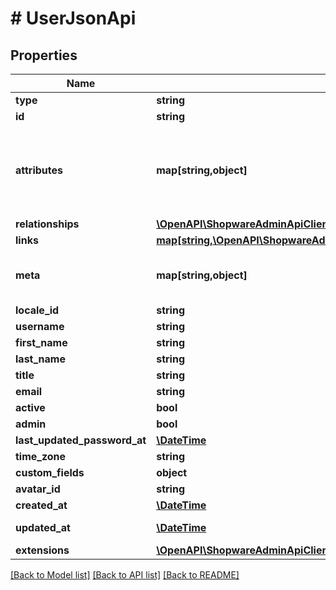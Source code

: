 # # UserJsonApi

## Properties

Name | Type | Description | Notes
------------ | ------------- | ------------- | -------------
**type** | **string** |  |
**id** | **string** |  |
**attributes** | **map[string,object]** | Members of the attributes object (\&quot;attributes\&quot;) represent information about the resource object in which it&#39;s defined. | [optional]
**relationships** | [**\OpenAPI\ShopwareAdminApiClient\Model\UserJsonApiAllOfRelationships**](UserJsonApiAllOfRelationships.md) |  | [optional]
**links** | [**map[string,\OpenAPI\ShopwareAdminApiClient\Model\Link]**](Link.md) |  | [optional]
**meta** | **map[string,object]** | Non-standard meta-information that can not be represented as an attribute or relationship. | [optional]
**locale_id** | **string** |  |
**username** | **string** |  |
**first_name** | **string** |  |
**last_name** | **string** |  |
**title** | **string** |  | [optional]
**email** | **string** |  |
**active** | **bool** |  | [optional]
**admin** | **bool** |  | [optional]
**last_updated_password_at** | [**\DateTime**](\DateTime.md) |  | [optional]
**time_zone** | **string** |  |
**custom_fields** | **object** |  | [optional]
**avatar_id** | **string** |  | [optional]
**created_at** | [**\DateTime**](\DateTime.md) |  | [readonly]
**updated_at** | [**\DateTime**](\DateTime.md) |  | [optional] [readonly]
**extensions** | [**\OpenAPI\ShopwareAdminApiClient\Model\UserJsonApiAllOfExtensions**](UserJsonApiAllOfExtensions.md) |  | [optional]

[[Back to Model list]](../../README.md#models) [[Back to API list]](../../README.md#endpoints) [[Back to README]](../../README.md)
